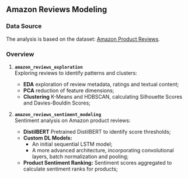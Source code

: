 ## Amazon Reviews Modeling

### Data Source
The analysis is based on the dataset: [Amazon Product Reviews](https://www.kaggle.com/datasets/arhamrumi/amazon-product-reviews).

###  Overview

1. **`amazon_reviews_exploration`**  
   Exploring reviews to identify patterns and clusters:
   - **EDA** exploration of review metadata, ratings and textual content;
   - **PCA** reduction of feature dimensions;
   - **Clustering** K-Means and HDBSCAN, calculating Silhouette Scores and Davies-Bouldin Scores;

2. **`amazon_reviews_sentiment_modeling`**  
   Sentiment analysis on Amazon product reviews:
   - **DistilBERT** Pretrained DistilBERT to identify score thresholds;   
   - **Custom DL Models:**  
     - An initial sequential LSTM model;
     - A more advanced architecture, incorporating convolutional layers, batch normalization and pooling;
   - **Product Sentiment Ranking:** Sentiment scores aggregated to calculate sentiment ranks for products;
     
